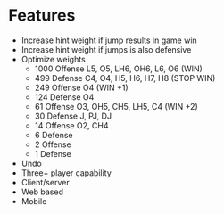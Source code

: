 # Features

- Increase hint weight if jump results in game win
- Increase hint weight if jumps is also defensive
- Optimize weights
  - 1000 Offense L5, O5, LH6, OH6, L6, O6 (WIN)
  -  499 Defense C4, O4, H5, H6, H7, H8 (STOP WIN)
  -  249 Offense O4 (WIN +1)
  -  124 Defense O4
  -   61 Offense O3, OH5, CH5, LH5, C4 (WIN +2)
  -   30 Defense J, PJ, DJ
  -   14 Offense O2, CH4
  -    6 Defense
  -    2 Offense
  -    1 Defense
- Undo
- Three+ player capability
- Client/server
- Web based
- Mobile
 
 
 
 
 
